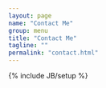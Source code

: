 ```yaml
---
layout: page
name: "Contact Me"
group: menu
title: "Contact Me"
tagline: ""
permalink: "contact.html"
---
```

{% include JB/setup %}

